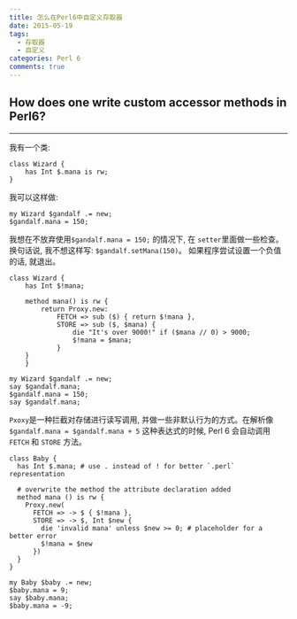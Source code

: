 ```yaml
---
title: 怎么在Perl6中自定义存取器
date: 2015-05-19
tags:
  - 存取器
  - 自定义
categories: Perl 6
comments: true
---
```




## How does one write custom accessor methods in Perl6?
---

我有一个类:

```perl6
class Wizard {
    has Int $.mana is rw;
}
```

我可以这样做:

```perl6
my Wizard $gandalf .= new;
$gandalf.mana = 150;
```

我想在不放弃使用`$gandalf.mana = 150;` 的情况下, 在  `setter`里面做一些检查。换句话说, 我不想这样写: `$gandalf.setMana(150)`。 如果程序尝试设置一个负值的话, 就退出。

```perl6
class Wizard {
    has Int $!mana;

    method mana() is rw {
        return Proxy.new:
            FETCH => sub ($) { return $!mana },
            STORE => sub ($, $mana) {
                die "It's over 9000!" if ($mana // 0) > 9000;
                $!mana = $mana;
            }
    }
    }

my Wizard $gandalf .= new;
say $gandalf.mana;
$gandalf.mana = 150;
say $gandalf.mana;
```

`Pxoxy`是一种拦截对存储进行读写调用, 并做一些非默认行为的方式。在解析像 `$gandalf.mana = $gandalf.mana + 5` 这种表达式的时候, Perl 6 会自动调用 `FETCH` 和 `STORE` 方法。

```perl6
class Baby {
  has Int $.mana; # use . instead of ! for better `.perl` representation

  # overwrite the method the attribute declaration added
  method mana () is rw {
    Proxy.new(
      FETCH => -> $ { $!mana },
      STORE => -> $, Int $new {
        die 'invalid mana' unless $new >= 0; # placeholder for a better error
        $!mana = $new
      })
  }
}

my Baby $baby .= new;
$baby.mana = 9;
say $baby.mana;
$baby.mana = -9;
```

